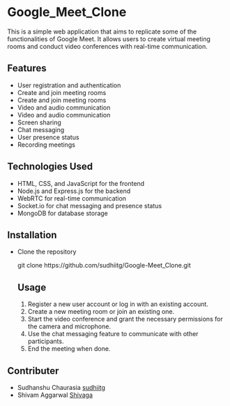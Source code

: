 # Google_Meet_Clone
<p>This is a simple web application that aims to replicate some of the functionalities of Google Meet. It allows users to create virtual meeting rooms and conduct video conferences with real-time communication.</p>

<h2>Features</h2>
<ul>
  <li>User registration and authentication</li>
  <li>Create and join meeting rooms</li>
  <li>Create and join meeting rooms</li>
  <li>Video and audio communication</li>
  <li>Video and audio communication</li>
  <li>Screen sharing</li>
  <li>Chat messaging</li>
  <li>User presence status</li>
  <li>Recording meetings</li>
</ul>

<h2>Technologies Used</h2>
<ul>
<li>HTML, CSS, and JavaScript for the frontend</li>
<li>Node.js and Express.js for the backend</li>
<li>
WebRTC for real-time communication</li>
<li>
  Socket.io for chat messaging and presence status
</li>
<li>
  MongoDB for database storage
</li>
  
</ul>
<h2>Installation</h2>
<ul>
<li>Clone the repository</li>
<p>git clone https://github.com/sudhiitg/Google-Meet_Clone.git
</p>
<h2>Usage</h2>
<ol>
<li>Register a new user account or log in with an existing account.</li>
<li>Create a new meeting room or join an existing one.</li>
<li>Start the video conference and grant the necessary permissions for the camera and microphone.</li>
<li>Use the chat messaging feature to communicate with other participants.</li>
<li>End the meeting when done.</li>
  
</ol>


  
</ul>
<h2>Contributer</h2>
<ul>
<li>Sudhanshu Chaurasia <a href="https://github.com/sudhiitg">sudhiitg</a></li>
<li>Shivam Aggarwal <a href="https://github.com/Shivaga">Shivaga</a></li>

  
</ul>








